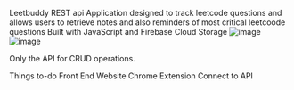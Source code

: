 Leetbuddy REST api
Application designed to track leetcode questions and allows users to retrieve notes and also reminders of most critical leetcoode questions
Built with JavaScript and Firebase Cloud Storage
![image](https://user-images.githubusercontent.com/65264501/168420540-aafae308-5e40-458f-885a-f559a4f3ca6e.png)
![image](https://user-images.githubusercontent.com/65264501/168420600-440941e2-b9e2-49d4-8bfa-fb32693a556e.png)

Only the API for CRUD operations.

Things to-do 
Front End Website
Chrome Extension
Connect to API


